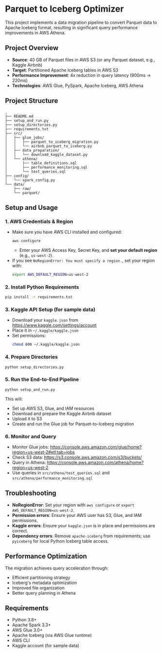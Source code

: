 # Parquet to Iceberg Optimizer

This project implements a data migration pipeline to convert Parquet data to Apache Iceberg format, resulting in significant query performance improvements in AWS Athena.

## Project Overview

- **Source**: 40 GB of Parquet files in AWS S3 (or any Parquet dataset, e.g., Kaggle Airbnb)
- **Target**: Partitioned Apache Iceberg tables in AWS S3
- **Performance Improvement**: 4x reduction in query latency (900ms → 220ms)
- **Technologies**: AWS Glue, PySpark, Apache Iceberg, AWS Athena

## Project Structure

```
.
├── README.md
├── setup_and_run.py
├── setup_directories.py
├── requirements.txt
├── src/
│   ├── glue_jobs/
│   │   ├── parquet_to_iceberg_migration.py
│   │   └── airbnb_parquet_to_iceberg.py
│   ├── data_preparation/
│   │   └── download_kaggle_dataset.py
│   └── athena/
│       ├── table_definitions.sql
│       ├── performance_monitoring.sql
│       └── test_queries.sql
├── config/
│   └── spark_config.py
└── data/
    ├── raw/
    └── parquet/
```

## Setup and Usage

### 1. AWS Credentials & Region
- Make sure you have AWS CLI installed and configured:
  ```bash
  aws configure
  ```
  - Enter your AWS Access Key, Secret Key, and **set your default region** (e.g., `us-west-2`).
- If you see `NoRegionError: You must specify a region.`, set your region with:
  ```bash
  export AWS_DEFAULT_REGION=us-west-2
  ```

### 2. Install Python Requirements
```bash
pip install -r requirements.txt
```

### 3. Kaggle API Setup (for sample data)
- Download your `kaggle.json` from https://www.kaggle.com/settings/account
- Place it in `~/.kaggle/kaggle.json`
- Set permissions:
  ```bash
  chmod 600 ~/.kaggle/kaggle.json
  ```

### 4. Prepare Directories
```bash
python setup_directories.py
```

### 5. Run the End-to-End Pipeline
```bash
python setup_and_run.py
```

This will:
- Set up AWS S3, Glue, and IAM resources
- Download and prepare the Kaggle Airbnb dataset
- Upload it to S3
- Create and run the Glue job for Parquet-to-Iceberg migration

### 6. Monitor and Query
- Monitor Glue jobs: https://console.aws.amazon.com/glue/home?region=us-west-2#etl:tab=jobs
- Check S3 data: https://s3.console.aws.amazon.com/s3/buckets/
- Query in Athena: https://console.aws.amazon.com/athena/home?region=us-west-2
- Use queries in `src/athena/test_queries.sql` and `src/athena/performance_monitoring.sql`

## Troubleshooting
- **NoRegionError**: Set your region with `aws configure` or `export AWS_DEFAULT_REGION=us-west-2`.
- **Permission errors**: Ensure your AWS user has S3, Glue, and IAM permissions.
- **Kaggle errors**: Ensure your `kaggle.json` is in place and permissions are correct.
- **Dependency errors**: Remove `apache-iceberg` from requirements; use `pyiceberg` for local Python Iceberg table access.

## Performance Optimization

The migration achieves query acceleration through:
- Efficient partitioning strategy
- Iceberg's metadata optimization
- Improved file organization
- Better query planning in Athena

## Requirements

- Python 3.8+
- Apache Spark 3.3+
- AWS Glue 3.0+
- Apache Iceberg (via AWS Glue runtime)
- AWS CLI
- Kaggle account (for sample data)